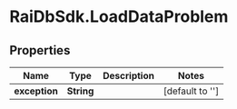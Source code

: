 # RaiDbSdk.LoadDataProblem

## Properties

Name | Type | Description | Notes
------------ | ------------- | ------------- | -------------
**exception** | **String** |  | [default to &#39;&#39;]


